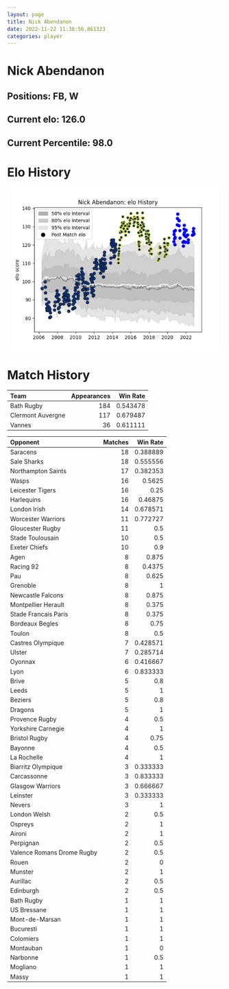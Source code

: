 ```yaml
---  
layout: page  
title: Nick Abendanon  
date: 2022-11-22 11:38:56.861323  
categories: player  
---
```

# Nick Abendanon

## Positions: FB, W

## Current elo: 126.0

## Current Percentile: 98.0

# Elo History


![elo history](history_NickAbendanon.png)
# Match History


| Team              |   Appearances |   Win Rate |
|:------------------|--------------:|-----------:|
| Bath Rugby        |           184 |   0.543478 |
| Clermont Auvergne |           117 |   0.679487 |
| Vannes            |            36 |   0.611111 |

| Opponent                   |   Matches |   Win Rate |
|:---------------------------|----------:|-----------:|
| Saracens                   |        18 |   0.388889 |
| Sale Sharks                |        18 |   0.555556 |
| Northampton Saints         |        17 |   0.382353 |
| Wasps                      |        16 |   0.5625   |
| Leicester Tigers           |        16 |   0.25     |
| Harlequins                 |        16 |   0.46875  |
| London Irish               |        14 |   0.678571 |
| Worcester Warriors         |        11 |   0.772727 |
| Gloucester Rugby           |        11 |   0.5      |
| Stade Toulousain           |        10 |   0.5      |
| Exeter Chiefs              |        10 |   0.9      |
| Agen                       |         8 |   0.875    |
| Racing 92                  |         8 |   0.4375   |
| Pau                        |         8 |   0.625    |
| Grenoble                   |         8 |   1        |
| Newcastle Falcons          |         8 |   0.875    |
| Montpellier Herault        |         8 |   0.375    |
| Stade Francais Paris       |         8 |   0.375    |
| Bordeaux Begles            |         8 |   0.75     |
| Toulon                     |         8 |   0.5      |
| Castres Olympique          |         7 |   0.428571 |
| Ulster                     |         7 |   0.285714 |
| Oyonnax                    |         6 |   0.416667 |
| Lyon                       |         6 |   0.833333 |
| Brive                      |         5 |   0.8      |
| Leeds                      |         5 |   1        |
| Beziers                    |         5 |   0.8      |
| Dragons                    |         5 |   1        |
| Provence Rugby             |         4 |   0.5      |
| Yorkshire Carnegie         |         4 |   1        |
| Bristol Rugby              |         4 |   0.75     |
| Bayonne                    |         4 |   0.5      |
| La Rochelle                |         4 |   1        |
| Biarritz Olympique         |         3 |   0.333333 |
| Carcassonne                |         3 |   0.833333 |
| Glasgow Warriors           |         3 |   0.666667 |
| Leinster                   |         3 |   0.333333 |
| Nevers                     |         3 |   1        |
| London Welsh               |         2 |   0.5      |
| Ospreys                    |         2 |   1        |
| Aironi                     |         2 |   1        |
| Perpignan                  |         2 |   0.5      |
| Valence Romans Drome Rugby |         2 |   0.5      |
| Rouen                      |         2 |   0        |
| Munster                    |         2 |   1        |
| Aurillac                   |         2 |   0.5      |
| Edinburgh                  |         2 |   0.5      |
| Bath Rugby                 |         1 |   1        |
| US Bressane                |         1 |   1        |
| Mont-de-Marsan             |         1 |   1        |
| Bucuresti                  |         1 |   1        |
| Colomiers                  |         1 |   1        |
| Montauban                  |         1 |   0        |
| Narbonne                   |         1 |   0.5      |
| Mogliano                   |         1 |   1        |
| Massy                      |         1 |   1        |